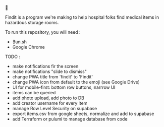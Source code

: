 🚧

Findit is a program we're making to help hospital folks find medical items in hazardous storage rooms. 

To run this repository, you will need :
- Bun.sh
- Google Chrome

TODO :
- make notifications fir the screen
- make notifications "slide to dismiss"
- change PWA title from 'findit' to 'Findit'
- change PWA icon from default to the emoji (see Google Drive)
- UI for mobile-first: bottom row buttons, narrrow UI
- items can be queried
- add photo upload, add photo to DB
- add creator username for every item
- manage Row Level Security on supabase
- export items.csv from google sheets, normalize and add to supabase
- add Terraform or pulumi to manage database from code
